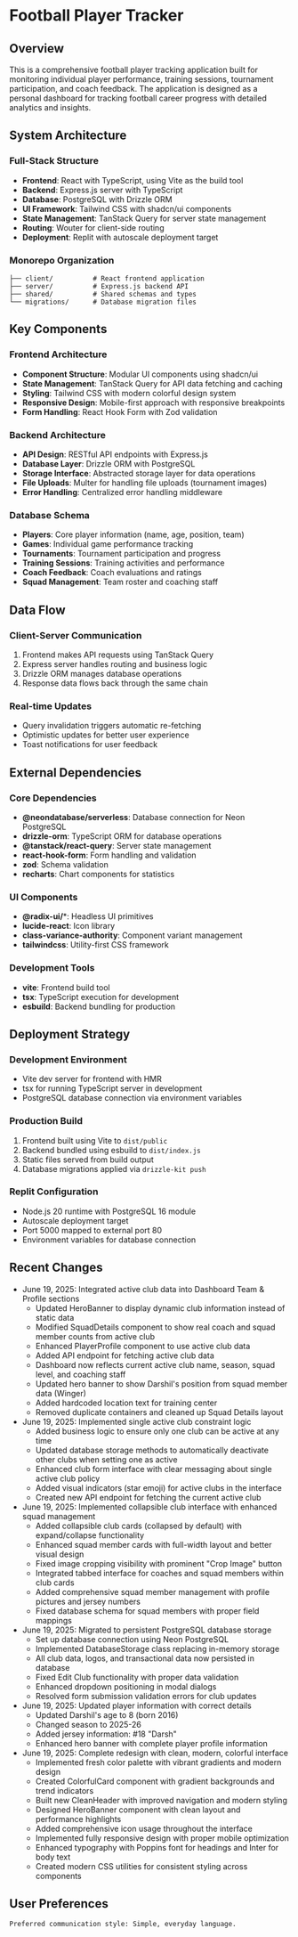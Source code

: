 # Football Player Tracker

## Overview

This is a comprehensive football player tracking application built for monitoring individual player performance, training sessions, tournament participation, and coach feedback. The application is designed as a personal dashboard for tracking football career progress with detailed analytics and insights.

## System Architecture

### Full-Stack Structure
- **Frontend**: React with TypeScript, using Vite as the build tool
- **Backend**: Express.js server with TypeScript
- **Database**: PostgreSQL with Drizzle ORM
- **UI Framework**: Tailwind CSS with shadcn/ui components
- **State Management**: TanStack Query for server state management
- **Routing**: Wouter for client-side routing
- **Deployment**: Replit with autoscale deployment target

### Monorepo Organization
```
├── client/          # React frontend application
├── server/          # Express.js backend API
├── shared/          # Shared schemas and types
└── migrations/      # Database migration files
```

## Key Components

### Frontend Architecture
- **Component Structure**: Modular UI components using shadcn/ui
- **State Management**: TanStack Query for API data fetching and caching
- **Styling**: Tailwind CSS with modern colorful design system
- **Responsive Design**: Mobile-first approach with responsive breakpoints
- **Form Handling**: React Hook Form with Zod validation

### Backend Architecture
- **API Design**: RESTful API endpoints with Express.js
- **Database Layer**: Drizzle ORM with PostgreSQL
- **Storage Interface**: Abstracted storage layer for data operations
- **File Uploads**: Multer for handling file uploads (tournament images)
- **Error Handling**: Centralized error handling middleware

### Database Schema
- **Players**: Core player information (name, age, position, team)
- **Games**: Individual game performance tracking
- **Tournaments**: Tournament participation and progress
- **Training Sessions**: Training activities and performance
- **Coach Feedback**: Coach evaluations and ratings
- **Squad Management**: Team roster and coaching staff

## Data Flow

### Client-Server Communication
1. Frontend makes API requests using TanStack Query
2. Express server handles routing and business logic
3. Drizzle ORM manages database operations
4. Response data flows back through the same chain

### Real-time Updates
- Query invalidation triggers automatic re-fetching
- Optimistic updates for better user experience
- Toast notifications for user feedback

## External Dependencies

### Core Dependencies
- **@neondatabase/serverless**: Database connection for Neon PostgreSQL
- **drizzle-orm**: TypeScript ORM for database operations
- **@tanstack/react-query**: Server state management
- **react-hook-form**: Form handling and validation
- **zod**: Schema validation
- **recharts**: Chart components for statistics

### UI Components
- **@radix-ui/***: Headless UI primitives
- **lucide-react**: Icon library
- **class-variance-authority**: Component variant management
- **tailwindcss**: Utility-first CSS framework

### Development Tools
- **vite**: Frontend build tool
- **tsx**: TypeScript execution for development
- **esbuild**: Backend bundling for production

## Deployment Strategy

### Development Environment
- Vite dev server for frontend with HMR
- tsx for running TypeScript server in development
- PostgreSQL database connection via environment variables

### Production Build
1. Frontend built using Vite to `dist/public`
2. Backend bundled using esbuild to `dist/index.js`
3. Static files served from build output
4. Database migrations applied via `drizzle-kit push`

### Replit Configuration
- Node.js 20 runtime with PostgreSQL 16 module
- Autoscale deployment target
- Port 5000 mapped to external port 80
- Environment variables for database connection

## Recent Changes

- June 19, 2025: Integrated active club data into Dashboard Team & Profile sections
  - Updated HeroBanner to display dynamic club information instead of static data
  - Modified SquadDetails component to show real coach and squad member counts from active club
  - Enhanced PlayerProfile component to use active club data
  - Added API endpoint for fetching active club data
  - Dashboard now reflects current active club name, season, squad level, and coaching staff
  - Updated hero banner to show Darshil's position from squad member data (Winger)
  - Added hardcoded location text for training center
  - Removed duplicate containers and cleaned up Squad Details layout
- June 19, 2025: Implemented single active club constraint logic
  - Added business logic to ensure only one club can be active at any time
  - Updated database storage methods to automatically deactivate other clubs when setting one as active
  - Enhanced club form interface with clear messaging about single active club policy
  - Added visual indicators (star emoji) for active clubs in the interface
  - Created new API endpoint for fetching the current active club
- June 19, 2025: Implemented collapsible club interface with enhanced squad management
  - Added collapsible club cards (collapsed by default) with expand/collapse functionality
  - Enhanced squad member cards with full-width layout and better visual design
  - Fixed image cropping visibility with prominent "Crop Image" button
  - Integrated tabbed interface for coaches and squad members within club cards
  - Added comprehensive squad member management with profile pictures and jersey numbers
  - Fixed database schema for squad members with proper field mappings
- June 19, 2025: Migrated to persistent PostgreSQL database storage
  - Set up database connection using Neon PostgreSQL
  - Implemented DatabaseStorage class replacing in-memory storage
  - All club data, logos, and transactional data now persisted in database
  - Fixed Edit Club functionality with proper data validation
  - Enhanced dropdown positioning in modal dialogs
  - Resolved form submission validation errors for club updates
- June 19, 2025: Updated player information with correct details
  - Updated Darshil's age to 8 (born 2016) 
  - Changed season to 2025-26
  - Added jersey information: #18 "Darsh"
  - Enhanced hero banner with complete player profile information
- June 19, 2025: Complete redesign with clean, modern, colorful interface
  - Implemented fresh color palette with vibrant gradients and modern design
  - Created ColorfulCard component with gradient backgrounds and trend indicators
  - Built new CleanHeader with improved navigation and modern styling
  - Designed HeroBanner component with clean layout and performance highlights
  - Added comprehensive icon usage throughout the interface
  - Implemented fully responsive design with proper mobile optimization
  - Enhanced typography with Poppins font for headings and Inter for body text
  - Created modern CSS utilities for consistent styling across components

## User Preferences

```
Preferred communication style: Simple, everyday language.
```